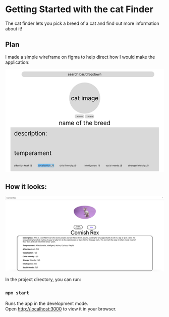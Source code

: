 # Getting Started with the cat Finder


The cat finder lets you pick a breed of a cat and find out more information about it!

## Plan

I made a simple wireframe on figma to help direct how I would make the application:

![simple wireframe](https://github.com/codewithmohamed/Cat-Information/blob/main/Plan.png?raw=true)

## How it looks:

![data retrieved from cat api](https://github.com/codewithmohamed/Cat-Information/blob/main/How%20it%20looks.png?raw=true)


In the project directory, you can run:

### `npm start`

Runs the app in the development mode.\
Open [http://localhost:3000](http://localhost:3000) to view it in your browser.
